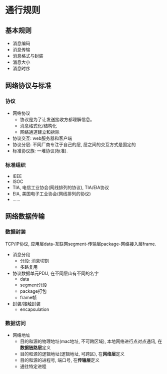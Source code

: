 # 通行规则

## 基本规则

* 消息编码
* 消息传输
* 消息格式与封装
* 消息大小
* 消息时序

## 网络协议与标准

### 协议

* 网络协议
  * 协议是为了让发送接收方都理解信息。
  * 消息格式化/结构化
  * 网络通道建立和拆除
* 协议交互: web服务器和客户端
* 协议分层: 不同厂商专注于自己的层, 层之间的交互方式是固定的
* 标准协议族: 一堆协议(标准). 

### 标准组织

* IEEE
* ISOC
* TIA, 电信工业协会(网线排列的协议), TIA/EIA协议
* EIA, 美国电子工业协会(网线排列的协议)
* ......

## 网络数据传输

### 数据封装

TCP/IP协议, 应用层data-互联网segment-传输层package-网络接入层frame.

* 消息分段
  * 分段: 消息切割
  * 多路复用
* 协议数据单元PDU, 在不同层山有不同的名字
  * data
  * segment分段
  * package打包
  * frame帧
* 封装/接触封装
  * encapsulation

### 数据访问

* 网络地址
  * 目的和源的物理地址(mac地址, 不可跨区域), 本地网络进行点对点通讯, 在**数据链路层**定义
  * 目的和源的逻辑地址(逻辑地址, 可跨区), 在**网络层**定义
  * 目的和源的进程号, 端口号, 在**传输层**定义
  * 通往特定进程